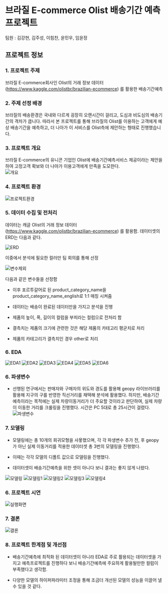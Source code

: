#  브라질 E-commerce Olist 배송기간 예측 프로젝트



팀원 :  김강현, 김주성, 이힘찬, 윤민우, 임윤정



## 프로젝트 정보

### 1.  프로젝트 주제 

   브라질 E-commerce회사인 Olist의 거래 정보 데이터(https://www.kaggle.com/olistbr/brazilian-ecommerce) 를 활용한 배송기간예측

   

### 2.  주제 선정 배경

   브라질의 배송환경은 국내와 다르게 굉장히 오랜시간이 걸리고, 도심과 비도심의 배송기간의 격차가 큽니다. 따라서 본 프로젝트를 통해 브라질의 Olist를 이용하는 고객에게 예상 배송기간을 예측하고, 더 나아가 이 서비스를 Olist측에 제안하는 형태로 진행했습니다.

### 3.  프로젝트 개요

   브라질 E-commerce의 유니콘 기업인 Olist에 배송기간예측서비스 제공이라는 제안을 하여 고정고객 확보와 더 나아가 이용고객에게 만족을 도모한다.  
   ![개요](./이미지/Olist/개요.png)

   

### 4. 프로젝트 환경

   ![프로젝트환경](./이미지/Olist/프로젝트환경.png)
 
 
### 5. 데이터 수집 및 전처리 

데이터는 캐글 Olist의 거래 정보 데이터(https://www.kaggle.com/olistbr/brazilian-ecommerce) 를 활용함.
데이터셋의 ERD는 다음과 같다.

![ERD](./이미지/Olist/ERD.png)

이중에서 분석에 필요한 컬러만 팀 회의를 통해 선정

  ![변수제외](./이미지/Olist/변수제외.png)
  
다음과 같은 변수들을 선정함

* 이후 포르투갈어로 된 product_category_name을 product_category_name_english로 1:1 매칭 시켜줌

* 데이터는 배송이 완료된 데이터만을 가지고 분석을 진행

* 제품의 높이, 폭, 길이의 컬럼을 부피라는 컬럼으로 전처리 함 

* 결측치는 제품의 크기에 관련한 것은 해당 제품의 카테고리 평균치로 처리 

* 제품의 카테고리가 결측치인 경우 other로 처리


### 6. EDA 

![EDA1](./이미지/Olist/EDA1.png)
![EDA2](./이미지/Olist/EDA2.png)
![EDA3](./이미지/Olist/EDA3.png)
![EDA4](./이미지/Olist/EDA4.png)
![EDA5](./이미지/Olist/EDA5.png)
![EDA6](./이미지/Olist/EDA6.png)

### 6. 파생변수

* 선행된 연구에서는 판매자와 구매자의 위도와 경도를 활용해 geopy 라이브러리를 활용해 지구의 구를 반영한 직선거리를 채택해 분석에 활용했다. 
 하지만, 배송기간예측이라는 목적에는 실제 차량이동거리가 더 주요할 것이라고 판단하여, 실제 차량이 이동한 거리를 크롤링을 진행했다. 시간은 PC 5대로 총 25시간이 걸렸다.  
![파생변수](./이미지/Olist/파생변수.png)

### 7. 모델링
* 모델링에는 총 10개의 회귀모형을 사욯했으며, 각 각 파생변수 추가 전, 후 geopy가 아닌 실제 이동거리를 적용한 데이터셋 총 3번의 모델링을 진행했다. 

* 이때는 각각 모델의 디폴트 값으로 모델링을 진행했다.

* 데이터셋이 배송기간예측을 위한 셋이 아니다 보니 결과는 좋지 않게 나왔다. 

![모델링](./이미지/Olist/모델링.png)
![모델링1](./이미지/Olist/모델링1.png)
![모델링2](./이미지/Olist/모델링2.png)
![모델링3](./이미지/Olist/모델링3.png)
![모델링4](./이미지/Olist/모델링4.png)


### 6. 프로젝트 시연

   ![실행화면](./이미지/Olist/실행화면.gif)

### 7. 결론
![결론](./이미지/Olist/결론.png)


### 8. 프로젝트 한계점 및 개선점

* 배송기간예측에 최적화 된 데이터셋이 아니라 EDA로 주로 활용되는 데이터셋을 가지고 예측프로젝트를 진행하다 보니 배송기간예측에 주요하게 활용될만한 컬럼이 부족했다고 생각함.

* 다양한 모델의 하이퍼파라미터 조정을 통해 조금더 개선된 모델의 성능을 이끌어 낼 수 있을 것 같다. 

